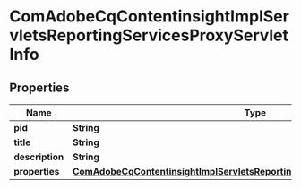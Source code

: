 

# ComAdobeCqContentinsightImplServletsReportingServicesProxyServletInfo

## Properties

Name | Type | Description | Notes
------------ | ------------- | ------------- | -------------
**pid** | **String** |  |  [optional]
**title** | **String** |  |  [optional]
**description** | **String** |  |  [optional]
**properties** | [**ComAdobeCqContentinsightImplServletsReportingServicesProxyServletProperties**](ComAdobeCqContentinsightImplServletsReportingServicesProxyServletProperties.md) |  |  [optional]



